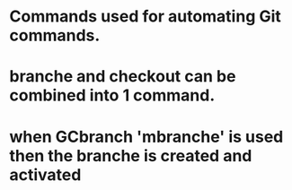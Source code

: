 # Commands used for automating Git commands.
# branche and checkout can be combined into 1 command.
# when GCbranch 'mbranche' is used then the branche is created and activated
